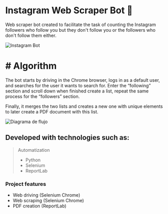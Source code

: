 # Instagram Web Scraper Bot 💚
Web scraper bot created to facilitate the task of counting the Instagram followers who follow you but they don't follow you or the followers who don't follow them either.

<img src="https://i.ibb.co/Pzcsyb9/intagram-bot.jpg" alt="Instagram Bot" border="0" />

# # Algorithm
The bot starts by driving in the Chrome browser, logs in as a default user, and searches for the user it wants to search for. Enter the “following” section and scroll down when finished create a list, repeat the same process for the “followers” section.

Finally, it merges the two lists and creates a new one with unique elements to later create a PDF document with this list.

<img src="https://i.ibb.co/x2ZdR5h/Instagram-followers-checker-Diagram.jpg" alt="Diagrama de flujo" border="0" />

## Developed with technologies such as:

> Automatization 
> - Python
> - Selenium 
> - ReportLab

### Project features
* Web driving (Selenium Chrome)
* Web scraping (Selenium Chrome)
* PDF creation (ReportLab)